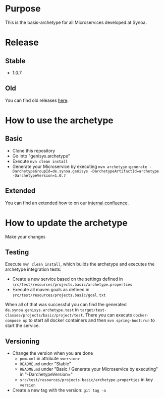 # Purpose

This is the basis-archetype for all Microservices developed at Synoa.



# Release

## Stable

* 1.0.7

## Old

You can find old releases [here](https://github.com/synoa/genisys.archetype/releases).


# How to use the archetype

## Basic

* Clone this repository
* Go into "genisys.archetype"
* Execute `mvn clean install`
* Generate your Microservice by executing `mvn archetype:generate -DarchetypeGroupId=de.synoa.genisys -DarchetypeArtifactId=archetype -DarchetypeVersion=1.0.7`

## Extended

You can find an extended how to on our [internal confluence](https://synoagmbh.atlassian.net/wiki/spaces/GENISYS/pages/1971278/How+to+create+a+Synoa+Microservice).



# How to update the archetype

Make your changes

## Testing

Execute `mvn clean install`, which builds the archetype and executes the archetype integration tests:

* Create a new service based on the settings defined in `src/test/resources/projects.basic/archetype.properties`
* Execute all maven goals as defined in `src/test/resources/projects.basic/goal.txt`

When all of that was successful you can find the generated `de.synoa.genisys.archetype.test` in `target/test-classes/projects/basic/project/test`.
There you can execute `docker-compose up` to start all docker containers and then `mvn spring-boot:run` to start the service.

## Versioning

* Change the version when you are done
    * `pom.xml` in attribute `<version>`
    * `README.md` under "Stable"
    * `README.md` under "Basic / Generate your Microservice by executing" in "-DarchetypeVersion="
    * `src/test/resources/projects.basic/archetype.properties` in key `version`
* Create a new tag with the version: `git tag -a`
